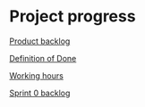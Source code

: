 # Project progress

[Product backlog](https://docs.google.com/spreadsheets/d/e/2PACX-1vR8izxLfVm4AxDJsRuKglgV_3DkoIQj93Pk5LpHZDi4Mta26iXiHzMHnzdl3IDxa4cdLoANB2Mpy27C/pubhtml?gid=0&single=true)

[Definition of Done](https://docs.google.com/spreadsheets/d/e/2PACX-1vR8izxLfVm4AxDJsRuKglgV_3DkoIQj93Pk5LpHZDi4Mta26iXiHzMHnzdl3IDxa4cdLoANB2Mpy27C/pubhtml?gid=735283466&single=true)

[Working hours](https://docs.google.com/spreadsheets/d/e/2PACX-1vR8izxLfVm4AxDJsRuKglgV_3DkoIQj93Pk5LpHZDi4Mta26iXiHzMHnzdl3IDxa4cdLoANB2Mpy27C/pubhtml?gid=920938379&single=true)

[Sprint 0 backlog](https://docs.google.com/spreadsheets/d/e/2PACX-1vR8izxLfVm4AxDJsRuKglgV_3DkoIQj93Pk5LpHZDi4Mta26iXiHzMHnzdl3IDxa4cdLoANB2Mpy27C/pubhtml?gid=1836565787&single=true)

